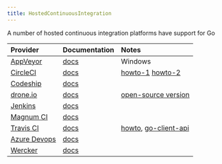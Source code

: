 ```yaml
---
title: HostedContinuousIntegration
---
```


A number of hosted continuous integration platforms have support for Go

| Provider | Documentation | Notes |
|:---------|:--------------|:------|
| [AppVeyor](http://www.appveyor.com/) | [docs](https://bitbucket.org/appveyor/test-go) | Windows |
| [CircleCI](https://circleci.com/) | [docs](https://circleci.com/docs/language-go/)| [howto-1](http://stackengine.com/golang-with-circleci/) [howto-2](https://medium.com/@jgautheron/publish-your-golang-binaries-in-github-with-circleci-e0b64cb21bf8)     |
| [Codeship](http://codeship.io) | [docs](https://www.codeship.io/documentation/languages-and-frameworks/go/) |       |
| [drone.io](http://drone.io/) | [docs](http://docs.drone.io/golang.html) | [open-source version](https://github.com/drone/drone) |
| [Jenkins](https://jenkins-ci.org/) | [docs](https://wiki.jenkins-ci.org/display/JENKINS/Go+Plugin) | |
| [Magnum CI](https://magnum-ci.com/) | [docs](https://magnum-ci.com/docs/go) |       |
| [Travis CI](http://travis-ci.org) | [docs](http://docs.travis-ci.com/user/languages/go/) |  [howto](http://loads.pickle.me.uk/2015/08/22/easy-peasy-github-releases-for-go-projects-using-travis/), [go-client-api](https://github.com/AbletonAG/go-travis)     |
| [Azure Devops](https://www.visualstudio.com/team-services/) | [docs](https://docs.microsoft.com/en-us/vsts/build-release/apps/go/go) |      |
| [Wercker](http://wercker.com/) | [docs](http://devcenter.wercker.com/quickstarts/building/golang.html) |    |   |

